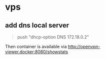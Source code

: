 # vps


## add dns local server 

> push "dhcp-option DNS 172.18.0.2"

Then container is available via http://openvpn-viewer.docker:8080/showstats

